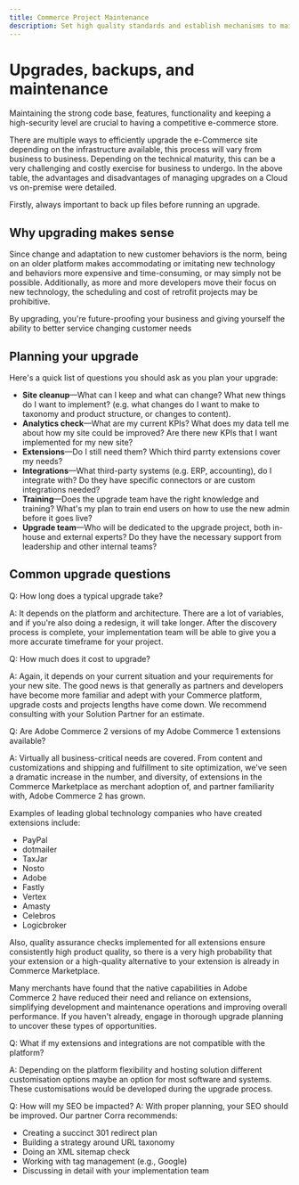 ```yaml
---
title: Commerce Project Maintenance
description: Set high quality standards and establish mechanisms to maintain those standards over time.
---
```


# Upgrades, backups, and maintenance

Maintaining the strong code base, features, functionality and keeping a high-security level are crucial to having a competitive e-commerce store.

There are multiple ways to efficiently upgrade the e-Commerce site depending on the infrastructure available, this process will vary from business to business. Depending on the technical maturity, this can be a very challenging and costly exercise for business to undergo. In the above table, the advantages and disadvantages of managing upgrades on a Cloud vs on-premise were detailed.

Firstly, always important to back up files before running an upgrade.

## Why upgrading makes sense

Since change and adaptation to new customer behaviors is the norm, being on an older platform makes accommodating or imitating new technology and behaviors more expensive and time-consuming, or may simply not be possible. Additionally, as more and more developers move their focus on new technology, the scheduling and cost of retrofit projects may be prohibitive.

By upgrading, you're future-proofing your business and giving yourself the ability to better service changing customer needs

## Planning your upgrade

Here's a quick list of questions you should ask as you plan your
upgrade:

- **Site cleanup**—What can I keep and what can change? What new things do I want to implement? (e.g. what changes do I want to make to taxonomy and product structure, or changes to content).
- **Analytics check**—What are my current KPIs? What does my data tell me about how my site could be improved? Are there new KPIs that I want implemented for my new site?
- **Extensions**—Do I still need them? Which third parrty extensions cover my needs?
- **Integrations**—What third-party systems (e.g. ERP, accounting), do I integrate with? Do they have specific connectors or are custom integrations needed?
- **Training**—Does the upgrade team have the right knowledge and training? What's
my plan to train end users on how to use the new admin before it
goes live?
- **Upgrade team**—Who will be dedicated to the upgrade project, both in-house and external experts? Do they have the necessary support from leadership and other internal teams?

## Common upgrade questions

Q: How long does a typical upgrade take?

A: It depends on the platform and architecture. There are a lot of variables, and if you're also doing a redesign, it will take longer. After the discovery process is complete, your implementation team will be able to give you a more accurate timeframe for your project.


Q: How much does it cost to upgrade?

A: Again, it depends on your current situation and your requirements for your new site. The good news is that generally as partners and developers have become more familiar and adept with your Commerce platform, upgrade costs and projects lengths have come down. We recommend consulting with your Solution Partner for an estimate.

Q: Are Adobe Commerce 2 versions of my Adobe Commerce 1 extensions available? 

A: Virtually all business-critical needs are covered. From content and customizations and shipping and fulfillment to site optimization, we've seen a dramatic increase in the number, and diversity, of extensions in the Commerce Marketplace as merchant adoption of, and partner familiarity with, Adobe Commerce 2 has grown. 

Examples of leading global technology companies who have created extensions include:

- PayPal
- dotmailer
- TaxJar
- Nosto
- Adobe
- Fastly
- Vertex
- Amasty
- Celebros
- Logicbroker

Also, quality assurance checks implemented for all extensions ensure consistently high product quality, so there is a very high probability that your extension or a high-quality alternative to your extension is already in Commerce Marketplace.

Many merchants have found that the native capabilities in Adobe Commerce 2 have reduced their need and reliance on extensions, simplifying development and maintenance operations and improving overall performance. If you haven't already, engage in thorough upgrade planning to uncover these types of opportunities.

Q: What if my extensions and integrations are not compatible with the platform? 

A: Depending on the platform flexibility and hosting solution different customisation options maybe an option for most software and systems. These customisations would be developed during the upgrade process.


Q: How will my SEO be impacted?
A: With proper planning, your SEO should be improved. Our partner Corra recommends:

- Creating a succinct 301 redirect plan
- Building a strategy around URL taxonomy
- Doing an XML sitemap check
- Working with tag management (e.g., Google)
- Discussing in detail with your implementation team
